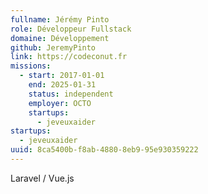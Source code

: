 ```yaml
---
fullname: Jérémy Pinto
role: Développeur Fullstack
domaine: Développement
github: JeremyPinto
link: https://codeconut.fr
missions:
  - start: 2017-01-01
    end: 2025-01-31
    status: independent
    employer: OCTO
    startups:
      - jeveuxaider
startups:
  - jeveuxaider
uuid: 8ca5400b-f8ab-4880-8eb9-95e930359222
---
```

Laravel / Vue.js